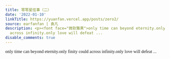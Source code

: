 ```yaml
---
title: 零零星往事（二）
date: '2022-01-10'
linkTitle: https://yuanfan.vercel.app/posts/zero2/
source: earfanfan | 袁凡
description: <p><font face="微软雅黑">only time can beyond eternity.only finity could
  across infinity.only love will defeat ...
disable_comments: true
---
```

<p><font face="微软雅黑">only time can beyond eternity.only finity could across infinity.only love will defeat ...